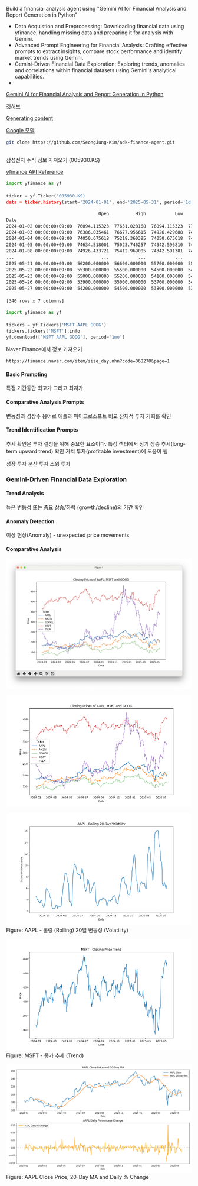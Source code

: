 Build a financial analysis agent using
"Gemini AI for Financial Analysis and Report Generation in Python"


- Data Acquistion and Preprocessing: Downloading financial data using yfinance, handling missing data and preparing it for analysis with Gemini.
- Advanced Prompt Engineering for Financial Analysis: Crafting effective prompts to extract insights, compare stock performance and identify market trends using Gemini.
- Gemini-Driven Financial Data Exploration: Exploring trends, anomalies and correlations within financial datasets using Gemini's analytical capabilities.
- 

[Gemini AI for Financial Analysis and Report Generation in Python](https://janelleturing.medium.com/gemini-for-financial-analysis-and-report-generation-in-python-99a08f853788)

[깃허브](https://github.com/SeongJung-Kim/adk-finance-agent)

[Generating content](https://ai.google.dev/api/generate-content)

[Google 모델](https://cloud.google.com/vertex-ai/generative-ai/docs/models)

```bash
git clone https://github.com/SeongJung-Kim/adk-finance-agent.git
```

##

삼성전자 주식 정보 가져오기 (005930.KS)

[yfinance API Reference](https://ranaroussi.github.io/yfinance/)

```Python
import yfinance as yf

ticker = yf.Ticker('005930.KS)
data = ticker.history(start='2024-01-01', end='2025-05-31', period='1d')
```

```bash
                                   Open          High           Low         Close    Volume  Dividends  Stock Splits
Date                                                                                                                
2024-01-02 00:00:00+09:00  76094.115323  77651.028168  76094.115323  77456.414062  17142847        0.0           0.0
2024-01-03 00:00:00+09:00  76386.035461  76677.956615  74926.429688  74926.429688  21753644        0.0           0.0
2024-01-04 00:00:00+09:00  74050.675618  75218.360385  74050.675618  74537.210938  15324439        0.0           0.0
2024-01-05 00:00:00+09:00  74634.518001  75023.746257  74342.596810  74537.210938  11304316        0.0           0.0
2024-01-08 00:00:00+09:00  74926.433721  75412.969005  74342.591381  74439.898438  11088724        0.0           0.0
...                                 ...           ...           ...           ...       ...        ...           ...
2025-05-21 00:00:00+09:00  56200.000000  56600.000000  55700.000000  55700.000000   7794181        0.0           0.0
2025-05-22 00:00:00+09:00  55300.000000  55500.000000  54500.000000  54700.000000  15254278        0.0           0.0
2025-05-23 00:00:00+09:00  55000.000000  55200.000000  54100.000000  54200.000000  11247115        0.0           0.0
2025-05-26 00:00:00+09:00  53900.000000  55000.000000  53700.000000  54700.000000  10901337        0.0           0.0
2025-05-27 00:00:00+09:00  54200.000000  54500.000000  53800.000000  53900.000000  11881043        0.0           0.0

[340 rows x 7 columns]
```

```Python
import yfinance as yf

tickers = yf.Tickers('MSFT AAPL GOOG')
tickers.tickers['MSFT'].info
yf.download(['MSFT AAPL GOOG'], period='1mo')
```

Naver Finance에서 정보 가져오기

```
https://finance.naver.com/item/sise_day.nhn?code=068270&page=1
```

#### Basic Prompting

특정 기간동안 최고가 그리고 최저가

#### Comparative Analysis Prompts

변동성과 성장주 용어로 애플과 마이크로소프트 비교
잠재적 투자 기회를 확인

#### Trend Identification Prompts

추세 확인은 투자 결정을 위해 중요한 요소이다.
특정 섹터에서 장기 상승 추세(long-term upward trend) 확인
가치 투자(profitable investment)에 도움이 됨

성장 투자
분산 투자
스윙 투자

### Gemini-Driven Financial Data Exploration

#### Trend Analysis

높은 변동성 또는 중요 상승/하락 (growth/decline)의 기간 확인

#### Anomaly Detection

이상 현상(Anomaly) - unexpected price movements

#### Comparative Analysis



![주식 가격](https://raw.githubusercontent.com/SeongJung-Kim/adk-finance-agent/main/docs/images/stock_prices.png)

![주식 종가 가격](https://raw.githubusercontent.com/SeongJung-Kim/adk-finance-agent/main/docs/images/closing_prices_of_aapl_msft.png)

![애플 20일 이동평균](https://raw.githubusercontent.com/SeongJung-Kim/adk-finance-agent/main/docs/images/aapl_rolling_20-day_volatility.png)  
Figure: AAPL - 롤링 (Rolling) 20일 변동성 (Volatility)

![마이크로소프트 종가 Trend](https://raw.githubusercontent.com/SeongJung-Kim/adk-finance-agent/main/docs/images/msft_close_price_trend.png)  
Figure: MSFT - 종가 추세 (Trend)

![애플 종가 & 20일 이동평균](https://raw.githubusercontent.com/SeongJung-Kim/adk-finance-agent/main/docs/images/aapl_close_price&20-day_ma.png)  
Figure: AAPL Close Price, 20-Day MA and Daily % Change